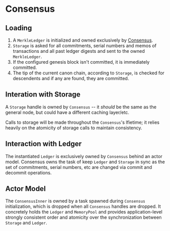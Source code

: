 # Consensus

## Loading
1. A `MerkleLedger` is initialized and owned exclusively by [Consensus](https://github.com/AleoHQ/snarkOS/blob/staging/consensus/src/consensus/mod.rs).
2. `Storage` is asked for all commitments, serial numbers and memos of transactions and all past ledger digests and sent to the owned `MerkleLedger`.
3. If the configured genesis block isn't committed, it is immediately committed.
4. The tip of the current canon chain, according to `Storage`, is checked for descendents and if any are found, they are committed.

## Interation with Storage
A `Storage` handle is owned by `Consensus` -- it *should* be the same as the general node, but could have a different caching layer/etc.

Calls to storage will be made throughout the `Consensus`'s lfietime; it relies heavily on the atomicity of storage calls to maintain consistency.

## Interaction with Ledger

The instantiated `Ledger` is exclusively owned by `Consensus` behind an actor model. Consensus owns the task of keep `Ledger` and `Storage` in sync as the set of commitments, serial numbers, etc are changed via commit and decommit operations.

## Actor Model

The `ConsensusInner` is owned by a task spawned during `Consensus` initialization, which is dropped when all `Consensus` handles are dropped. It concretely holds the `Ledger` and `MemoryPool` and provides application-level strongly consistent order and atomicity over the synchronization between `Storage` and `Ledger`.